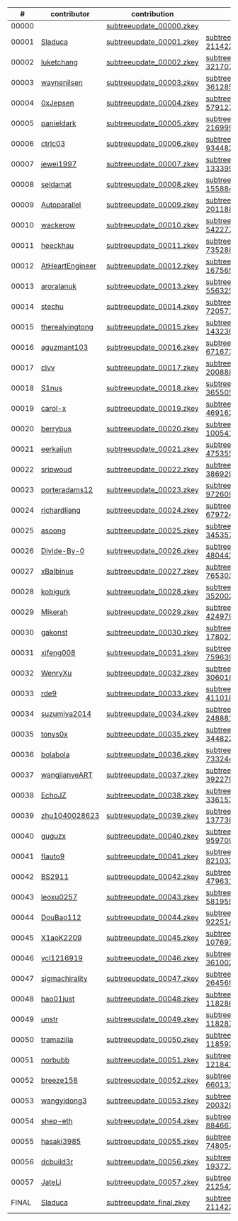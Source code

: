 | # | contributor | contribution | transcript | attestation |
| --- | --- | --- | --- | --- |
| 00000 |  | [subtreeupdate_00000.zkey](https://nocturne-v1-ph2-ceremony.s3.amazonaws.com/circuits/subtreeupdate/contributions/subtreeupdate_00000.zkey) | []() |  |
| 00001 | [Sladuca](https://github.com/Sladuca) | [subtreeupdate_00001.zkey](https://nocturne-v1-ph2-ceremony.s3.amazonaws.com/circuits/subtreeupdate/contributions/subtreeupdate_00001.zkey) | [subtreeupdate_00001_Sladuca-21142281_verification_transcript.log](https://nocturne-v1-ph2-ceremony.s3.amazonaws.com/circuits/subtreeupdate/transcripts/subtreeupdate_00001_Sladuca-21142281_verification_transcript.log) | [view](https://gist.github.com/Sladuca/cd7e70e5f2aa08e59e6f087fa3f13990) |
| 00002 | [luketchang](https://github.com/luketchang) | [subtreeupdate_00002.zkey](https://nocturne-v1-ph2-ceremony.s3.amazonaws.com/circuits/subtreeupdate/contributions/subtreeupdate_00002.zkey) | [subtreeupdate_00002_luketchang-32170738_verification_transcript.log](https://nocturne-v1-ph2-ceremony.s3.amazonaws.com/circuits/subtreeupdate/transcripts/subtreeupdate_00002_luketchang-32170738_verification_transcript.log) | [view](https://gist.github.com/luketchang/7974af1f10c7d8f145ffe83ea2ffc1af) |
| 00003 | [waynenilsen](https://github.com/waynenilsen) | [subtreeupdate_00003.zkey](https://nocturne-v1-ph2-ceremony.s3.amazonaws.com/circuits/subtreeupdate/contributions/subtreeupdate_00003.zkey) | [subtreeupdate_00003_waynenilsen-3612857_verification_transcript.log](https://nocturne-v1-ph2-ceremony.s3.amazonaws.com/circuits/subtreeupdate/transcripts/subtreeupdate_00003_waynenilsen-3612857_verification_transcript.log) | [view](https://gist.github.com/waynenilsen/1a3410da0002ddfcb0be082b0ea785d9) |
| 00004 | [0xJepsen](https://github.com/0xJepsen) | [subtreeupdate_00004.zkey](https://nocturne-v1-ph2-ceremony.s3.amazonaws.com/circuits/subtreeupdate/contributions/subtreeupdate_00004.zkey) | [subtreeupdate_00004_0xJepsen-57912727_verification_transcript.log](https://nocturne-v1-ph2-ceremony.s3.amazonaws.com/circuits/subtreeupdate/transcripts/subtreeupdate_00004_0xJepsen-57912727_verification_transcript.log) | [view](https://gist.github.com/0xJepsen/be478a8789f892d70c37fc2c618dc5b1) |
| 00005 | [panieldark](https://github.com/panieldark) | [subtreeupdate_00005.zkey](https://nocturne-v1-ph2-ceremony.s3.amazonaws.com/circuits/subtreeupdate/contributions/subtreeupdate_00005.zkey) | [subtreeupdate_00005_panieldark-21699995_verification_transcript.log](https://nocturne-v1-ph2-ceremony.s3.amazonaws.com/circuits/subtreeupdate/transcripts/subtreeupdate_00005_panieldark-21699995_verification_transcript.log) | [view](https://gist.github.com/panieldark/21ce8af86acdb55d610e0f3f9017a51f) |
| 00006 | [ctrlc03](https://github.com/ctrlc03) | [subtreeupdate_00006.zkey](https://nocturne-v1-ph2-ceremony.s3.amazonaws.com/circuits/subtreeupdate/contributions/subtreeupdate_00006.zkey) | [subtreeupdate_00006_ctrlc03-93448202_verification_transcript.log](https://nocturne-v1-ph2-ceremony.s3.amazonaws.com/circuits/subtreeupdate/transcripts/subtreeupdate_00006_ctrlc03-93448202_verification_transcript.log) | [view](https://gist.github.com/ctrlc03/e168661128eb16d5dd8af905d5c66b4d) |
| 00007 | [jewei1997](https://github.com/jewei1997) | [subtreeupdate_00007.zkey](https://nocturne-v1-ph2-ceremony.s3.amazonaws.com/circuits/subtreeupdate/contributions/subtreeupdate_00007.zkey) | [subtreeupdate_00007_jewei1997-13339959_verification_transcript.log](https://nocturne-v1-ph2-ceremony.s3.amazonaws.com/circuits/subtreeupdate/transcripts/subtreeupdate_00007_jewei1997-13339959_verification_transcript.log) | [view](https://gist.github.com/jewei1997/742ebaf0e363bf110431127b14d950df) |
| 00008 | [seldamat](https://github.com/seldamat) | [subtreeupdate_00008.zkey](https://nocturne-v1-ph2-ceremony.s3.amazonaws.com/circuits/subtreeupdate/contributions/subtreeupdate_00008.zkey) | [subtreeupdate_00008_seldamat-1558845_verification_transcript.log](https://nocturne-v1-ph2-ceremony.s3.amazonaws.com/circuits/subtreeupdate/transcripts/subtreeupdate_00008_seldamat-1558845_verification_transcript.log) | [view](https://gist.github.com/seldamat/03ea469b52757c2576c799a766dc7f81) |
| 00009 | [Autoparallel](https://github.com/Autoparallel) | [subtreeupdate_00009.zkey](https://nocturne-v1-ph2-ceremony.s3.amazonaws.com/circuits/subtreeupdate/contributions/subtreeupdate_00009.zkey) | [subtreeupdate_00009_Autoparallel-20118821_verification_transcript.log](https://nocturne-v1-ph2-ceremony.s3.amazonaws.com/circuits/subtreeupdate/transcripts/subtreeupdate_00009_Autoparallel-20118821_verification_transcript.log) | [view](https://gist.github.com/Autoparallel/96acf68b8821c07d496f0b5404d169f7) |
| 00010 | [wackerow](https://github.com/wackerow) | [subtreeupdate_00010.zkey](https://nocturne-v1-ph2-ceremony.s3.amazonaws.com/circuits/subtreeupdate/contributions/subtreeupdate_00010.zkey) | [subtreeupdate_00010_wackerow-54227730_verification_transcript.log](https://nocturne-v1-ph2-ceremony.s3.amazonaws.com/circuits/subtreeupdate/transcripts/subtreeupdate_00010_wackerow-54227730_verification_transcript.log) | [view](https://gist.github.com/wackerow/4d6c0c0fb13cb00f3305bdca8444f491) |
| 00011 | [heeckhau](https://github.com/heeckhau) | [subtreeupdate_00011.zkey](https://nocturne-v1-ph2-ceremony.s3.amazonaws.com/circuits/subtreeupdate/contributions/subtreeupdate_00011.zkey) | [subtreeupdate_00011_heeckhau-735288_verification_transcript.log](https://nocturne-v1-ph2-ceremony.s3.amazonaws.com/circuits/subtreeupdate/transcripts/subtreeupdate_00011_heeckhau-735288_verification_transcript.log) | [view](https://gist.github.com/heeckhau/16f8a94c745432917d7483a1eaf6bd2b) |
| 00012 | [AtHeartEngineer](https://github.com/AtHeartEngineer) | [subtreeupdate_00012.zkey](https://nocturne-v1-ph2-ceremony.s3.amazonaws.com/circuits/subtreeupdate/contributions/subtreeupdate_00012.zkey) | [subtreeupdate_00012_AtHeartEngineer-1675654_verification_transcript.log](https://nocturne-v1-ph2-ceremony.s3.amazonaws.com/circuits/subtreeupdate/transcripts/subtreeupdate_00012_AtHeartEngineer-1675654_verification_transcript.log) | [view](https://gist.github.com/AtHeartEngineer/165a0bae885ca0d8b30c80fee1f69059) |
| 00013 | [aroralanuk](https://github.com/aroralanuk) | [subtreeupdate_00013.zkey](https://nocturne-v1-ph2-ceremony.s3.amazonaws.com/circuits/subtreeupdate/contributions/subtreeupdate_00013.zkey) | [subtreeupdate_00013_aroralanuk-55632507_verification_transcript.log](https://nocturne-v1-ph2-ceremony.s3.amazonaws.com/circuits/subtreeupdate/transcripts/subtreeupdate_00013_aroralanuk-55632507_verification_transcript.log) | [view](https://gist.github.com/aroralanuk/9cf57c84505494f0655a06811d8d367d) |
| 00014 | [stechu](https://github.com/stechu) | [subtreeupdate_00014.zkey](https://nocturne-v1-ph2-ceremony.s3.amazonaws.com/circuits/subtreeupdate/contributions/subtreeupdate_00014.zkey) | [subtreeupdate_00014_stechu-720571_verification_transcript.log](https://nocturne-v1-ph2-ceremony.s3.amazonaws.com/circuits/subtreeupdate/transcripts/subtreeupdate_00014_stechu-720571_verification_transcript.log) | [view](https://gist.github.com/stechu/88959f8e5f359fef75aff51c7a72421e) |
| 00015 | [therealyingtong](https://github.com/therealyingtong) | [subtreeupdate_00015.zkey](https://nocturne-v1-ph2-ceremony.s3.amazonaws.com/circuits/subtreeupdate/contributions/subtreeupdate_00015.zkey) | [subtreeupdate_00015_therealyingtong-14323671_verification_transcript.log](https://nocturne-v1-ph2-ceremony.s3.amazonaws.com/circuits/subtreeupdate/transcripts/subtreeupdate_00015_therealyingtong-14323671_verification_transcript.log) | [view](https://gist.github.com/therealyingtong/3fdc661bf781678319b2ae4004ec656a) |
| 00016 | [aguzmant103](https://github.com/aguzmant103) | [subtreeupdate_00016.zkey](https://nocturne-v1-ph2-ceremony.s3.amazonaws.com/circuits/subtreeupdate/contributions/subtreeupdate_00016.zkey) | [subtreeupdate_00016_aguzmant103-67167307_verification_transcript.log](https://nocturne-v1-ph2-ceremony.s3.amazonaws.com/circuits/subtreeupdate/transcripts/subtreeupdate_00016_aguzmant103-67167307_verification_transcript.log) | [view](https://gist.github.com/aguzmant103/9d7aaf36832cdbaa842169d48aeb253b) |
| 00017 | [clvv](https://github.com/clvv) | [subtreeupdate_00017.zkey](https://nocturne-v1-ph2-ceremony.s3.amazonaws.com/circuits/subtreeupdate/contributions/subtreeupdate_00017.zkey) | [subtreeupdate_00017_clvv-200888_verification_transcript.log](https://nocturne-v1-ph2-ceremony.s3.amazonaws.com/circuits/subtreeupdate/transcripts/subtreeupdate_00017_clvv-200888_verification_transcript.log) | [view](https://gist.github.com/clvv/9ba2bbd592fdcd622ad95b95ced572e1) |
| 00018 | [S1nus](https://github.com/S1nus) | [subtreeupdate_00018.zkey](https://nocturne-v1-ph2-ceremony.s3.amazonaws.com/circuits/subtreeupdate/contributions/subtreeupdate_00018.zkey) | [subtreeupdate_00018_S1nus-3655058_verification_transcript.log](https://nocturne-v1-ph2-ceremony.s3.amazonaws.com/circuits/subtreeupdate/transcripts/subtreeupdate_00018_S1nus-3655058_verification_transcript.log) | [view](https://gist.github.com/S1nus/92f05a1f9e187fc51a4af5c82bf6249f) |
| 00019 | [carol-x](https://github.com/carol-x) | [subtreeupdate_00019.zkey](https://nocturne-v1-ph2-ceremony.s3.amazonaws.com/circuits/subtreeupdate/contributions/subtreeupdate_00019.zkey) | [subtreeupdate_00019_carol-x-46916271_verification_transcript.log](https://nocturne-v1-ph2-ceremony.s3.amazonaws.com/circuits/subtreeupdate/transcripts/subtreeupdate_00019_carol-x-46916271_verification_transcript.log) | [view](https://gist.github.com/carol-x/122a7f26a69dee7a1003218f098782e4) |
| 00020 | [berrybus](https://github.com/berrybus) | [subtreeupdate_00020.zkey](https://nocturne-v1-ph2-ceremony.s3.amazonaws.com/circuits/subtreeupdate/contributions/subtreeupdate_00020.zkey) | [subtreeupdate_00020_berrybus-10054174_verification_transcript.log](https://nocturne-v1-ph2-ceremony.s3.amazonaws.com/circuits/subtreeupdate/transcripts/subtreeupdate_00020_berrybus-10054174_verification_transcript.log) | [view](https://gist.github.com/berrybus/62c41cea3dffa26a8827b5eca666d19d) |
| 00021 | [eerkaijun](https://github.com/eerkaijun) | [subtreeupdate_00021.zkey](https://nocturne-v1-ph2-ceremony.s3.amazonaws.com/circuits/subtreeupdate/contributions/subtreeupdate_00021.zkey) | [subtreeupdate_00021_eerkaijun-47535524_verification_transcript.log](https://nocturne-v1-ph2-ceremony.s3.amazonaws.com/circuits/subtreeupdate/transcripts/subtreeupdate_00021_eerkaijun-47535524_verification_transcript.log) | [view](https://gist.github.com/eerkaijun/f990756e5bc7d9a44034b87a767c98a1) |
| 00022 | [sripwoud](https://github.com/sripwoud) | [subtreeupdate_00022.zkey](https://nocturne-v1-ph2-ceremony.s3.amazonaws.com/circuits/subtreeupdate/contributions/subtreeupdate_00022.zkey) | [subtreeupdate_00022_sripwoud-38692952_verification_transcript.log](https://nocturne-v1-ph2-ceremony.s3.amazonaws.com/circuits/subtreeupdate/transcripts/subtreeupdate_00022_sripwoud-38692952_verification_transcript.log) | [view](https://gist.github.com/sripwoud/a721bb57074519cff4685652a2c37761) |
| 00023 | [porteradams12](https://github.com/porteradams12) | [subtreeupdate_00023.zkey](https://nocturne-v1-ph2-ceremony.s3.amazonaws.com/circuits/subtreeupdate/contributions/subtreeupdate_00023.zkey) | [subtreeupdate_00023_porteradams12-97260944_verification_transcript.log](https://nocturne-v1-ph2-ceremony.s3.amazonaws.com/circuits/subtreeupdate/transcripts/subtreeupdate_00023_porteradams12-97260944_verification_transcript.log) | [view](https://gist.github.com/porteradams12/66a5d25608568c59d744fe2a4bfaaa8c) |
| 00024 | [richardliang](https://github.com/richardliang) | [subtreeupdate_00024.zkey](https://nocturne-v1-ph2-ceremony.s3.amazonaws.com/circuits/subtreeupdate/contributions/subtreeupdate_00024.zkey) | [subtreeupdate_00024_richardliang-6797244_verification_transcript.log](https://nocturne-v1-ph2-ceremony.s3.amazonaws.com/circuits/subtreeupdate/transcripts/subtreeupdate_00024_richardliang-6797244_verification_transcript.log) | [view](https://gist.github.com/richardliang/988587e47ba20a6762269c7442ccf0ed) |
| 00025 | [asoong](https://github.com/asoong) | [subtreeupdate_00025.zkey](https://nocturne-v1-ph2-ceremony.s3.amazonaws.com/circuits/subtreeupdate/contributions/subtreeupdate_00025.zkey) | [subtreeupdate_00025_asoong-3453571_verification_transcript.log](https://nocturne-v1-ph2-ceremony.s3.amazonaws.com/circuits/subtreeupdate/transcripts/subtreeupdate_00025_asoong-3453571_verification_transcript.log) | [view](https://gist.github.com/asoong/20c339f161921b6311a3d46be02433ee) |
| 00026 | [Divide-By-0](https://github.com/Divide-By-0) | [subtreeupdate_00026.zkey](https://nocturne-v1-ph2-ceremony.s3.amazonaws.com/circuits/subtreeupdate/contributions/subtreeupdate_00026.zkey) | [subtreeupdate_00026_Divide-By-0-4804438_verification_transcript.log](https://nocturne-v1-ph2-ceremony.s3.amazonaws.com/circuits/subtreeupdate/transcripts/subtreeupdate_00026_Divide-By-0-4804438_verification_transcript.log) | [view](https://gist.github.com/Divide-By-0/70ed9cbfc28670c57a9cef8dd3492070) |
| 00027 | [xBalbinus](https://github.com/xBalbinus) | [subtreeupdate_00027.zkey](https://nocturne-v1-ph2-ceremony.s3.amazonaws.com/circuits/subtreeupdate/contributions/subtreeupdate_00027.zkey) | [subtreeupdate_00027_xBalbinus-76530366_verification_transcript.log](https://nocturne-v1-ph2-ceremony.s3.amazonaws.com/circuits/subtreeupdate/transcripts/subtreeupdate_00027_xBalbinus-76530366_verification_transcript.log) | [view](https://gist.github.com/xBalbinus/39c29f882c85dde6f7033597eb00cfc3) |
| 00028 | [kobigurk](https://github.com/kobigurk) | [subtreeupdate_00028.zkey](https://nocturne-v1-ph2-ceremony.s3.amazonaws.com/circuits/subtreeupdate/contributions/subtreeupdate_00028.zkey) | [subtreeupdate_00028_kobigurk-3520024_verification_transcript.log](https://nocturne-v1-ph2-ceremony.s3.amazonaws.com/circuits/subtreeupdate/transcripts/subtreeupdate_00028_kobigurk-3520024_verification_transcript.log) | [view](https://gist.github.com/kobigurk/dfaf14f06d0c0e04044dffb532d84321) |
| 00029 | [Mikerah](https://github.com/Mikerah) | [subtreeupdate_00029.zkey](https://nocturne-v1-ph2-ceremony.s3.amazonaws.com/circuits/subtreeupdate/contributions/subtreeupdate_00029.zkey) | [subtreeupdate_00029_Mikerah-4249799_verification_transcript.log](https://nocturne-v1-ph2-ceremony.s3.amazonaws.com/circuits/subtreeupdate/transcripts/subtreeupdate_00029_Mikerah-4249799_verification_transcript.log) | [view](https://gist.github.com/Mikerah/e6904dbd069e3fe644b78fb791403433) |
| 00030 | [gakonst](https://github.com/gakonst) | [subtreeupdate_00030.zkey](https://nocturne-v1-ph2-ceremony.s3.amazonaws.com/circuits/subtreeupdate/contributions/subtreeupdate_00030.zkey) | [subtreeupdate_00030_gakonst-17802178_verification_transcript.log](https://nocturne-v1-ph2-ceremony.s3.amazonaws.com/circuits/subtreeupdate/transcripts/subtreeupdate_00030_gakonst-17802178_verification_transcript.log) | [view](https://gist.github.com/gakonst/18a46f696cae696df4c07d11ea1f0551) |
| 00031 | [xifeng008](https://github.com/xifeng008) | [subtreeupdate_00031.zkey](https://nocturne-v1-ph2-ceremony.s3.amazonaws.com/circuits/subtreeupdate/contributions/subtreeupdate_00031.zkey) | [subtreeupdate_00031_xifeng008-75963961_verification_transcript.log](https://nocturne-v1-ph2-ceremony.s3.amazonaws.com/circuits/subtreeupdate/transcripts/subtreeupdate_00031_xifeng008-75963961_verification_transcript.log) | [view](https://gist.github.com/xifeng008/b952111b4ca11603b94e6ae547e977eb) |
| 00032 | [WenryXu](https://github.com/WenryXu) | [subtreeupdate_00032.zkey](https://nocturne-v1-ph2-ceremony.s3.amazonaws.com/circuits/subtreeupdate/contributions/subtreeupdate_00032.zkey) | [subtreeupdate_00032_WenryXu-3060186_verification_transcript.log](https://nocturne-v1-ph2-ceremony.s3.amazonaws.com/circuits/subtreeupdate/transcripts/subtreeupdate_00032_WenryXu-3060186_verification_transcript.log) | [view](https://gist.github.com/WenryXu/ca03fc0703e5e666cbb09f7ab6200e5b) |
| 00033 | [rde9](https://github.com/rde9) | [subtreeupdate_00033.zkey](https://nocturne-v1-ph2-ceremony.s3.amazonaws.com/circuits/subtreeupdate/contributions/subtreeupdate_00033.zkey) | [subtreeupdate_00033_rde9-41101885_verification_transcript.log](https://nocturne-v1-ph2-ceremony.s3.amazonaws.com/circuits/subtreeupdate/transcripts/subtreeupdate_00033_rde9-41101885_verification_transcript.log) | [view](https://gist.github.com/rde9/73b02416df7c81a5763f4784725b9b51) |
| 00034 | [suzumiya2014](https://github.com/suzumiya2014) | [subtreeupdate_00034.zkey](https://nocturne-v1-ph2-ceremony.s3.amazonaws.com/circuits/subtreeupdate/contributions/subtreeupdate_00034.zkey) | [subtreeupdate_00034_suzumiya2014-24888155_verification_transcript.log](https://nocturne-v1-ph2-ceremony.s3.amazonaws.com/circuits/subtreeupdate/transcripts/subtreeupdate_00034_suzumiya2014-24888155_verification_transcript.log) | [view](https://gist.github.com/suzumiya2014/5ee9fc9acfaa4fd68c2ce5efb7f79bd3) |
| 00035 | [tonys0x](https://github.com/tonys0x) | [subtreeupdate_00035.zkey](https://nocturne-v1-ph2-ceremony.s3.amazonaws.com/circuits/subtreeupdate/contributions/subtreeupdate_00035.zkey) | [subtreeupdate_00035_tonys0x-34482291_verification_transcript.log](https://nocturne-v1-ph2-ceremony.s3.amazonaws.com/circuits/subtreeupdate/transcripts/subtreeupdate_00035_tonys0x-34482291_verification_transcript.log) | [view](https://gist.github.com/tonys0x/8bf3ad626ab1116cd2035c9f3af1a5a8) |
| 00036 | [bolabola](https://github.com/bolabola) | [subtreeupdate_00036.zkey](https://nocturne-v1-ph2-ceremony.s3.amazonaws.com/circuits/subtreeupdate/contributions/subtreeupdate_00036.zkey) | [subtreeupdate_00036_bolabola-7332446_verification_transcript.log](https://nocturne-v1-ph2-ceremony.s3.amazonaws.com/circuits/subtreeupdate/transcripts/subtreeupdate_00036_bolabola-7332446_verification_transcript.log) | [view](https://gist.github.com/bolabola/2e35e85a1a544715add2543ab9568a51) |
| 00037 | [wangjianyeART](https://github.com/wangjianyeART) | [subtreeupdate_00037.zkey](https://nocturne-v1-ph2-ceremony.s3.amazonaws.com/circuits/subtreeupdate/contributions/subtreeupdate_00037.zkey) | [subtreeupdate_00037_wangjianyeART-39227907_verification_transcript.log](https://nocturne-v1-ph2-ceremony.s3.amazonaws.com/circuits/subtreeupdate/transcripts/subtreeupdate_00037_wangjianyeART-39227907_verification_transcript.log) | [view](https://gist.github.com/wangjianyeART/8a0173cb9d568b1563d25a3a2b41d377) |
| 00038 | [EchoJZ](https://github.com/EchoJZ) | [subtreeupdate_00038.zkey](https://nocturne-v1-ph2-ceremony.s3.amazonaws.com/circuits/subtreeupdate/contributions/subtreeupdate_00038.zkey) | [subtreeupdate_00038_EchoJZ-33615340_verification_transcript.log](https://nocturne-v1-ph2-ceremony.s3.amazonaws.com/circuits/subtreeupdate/transcripts/subtreeupdate_00038_EchoJZ-33615340_verification_transcript.log) | [view](https://gist.github.com/EchoJZ/63150e19fabf6a9d4c7db2d98fac7944) |
| 00039 | [zhu1040028623](https://github.com/zhu1040028623) | [subtreeupdate_00039.zkey](https://nocturne-v1-ph2-ceremony.s3.amazonaws.com/circuits/subtreeupdate/contributions/subtreeupdate_00039.zkey) | [subtreeupdate_00039_zhu1040028623-13773836_verification_transcript.log](https://nocturne-v1-ph2-ceremony.s3.amazonaws.com/circuits/subtreeupdate/transcripts/subtreeupdate_00039_zhu1040028623-13773836_verification_transcript.log) | [view](https://gist.github.com/zhu1040028623/925a682b4974c04e839aefd036a3d2b6) |
| 00040 | [guguzx](https://github.com/guguzx) | [subtreeupdate_00040.zkey](https://nocturne-v1-ph2-ceremony.s3.amazonaws.com/circuits/subtreeupdate/contributions/subtreeupdate_00040.zkey) | [subtreeupdate_00040_guguzx-95970981_verification_transcript.log](https://nocturne-v1-ph2-ceremony.s3.amazonaws.com/circuits/subtreeupdate/transcripts/subtreeupdate_00040_guguzx-95970981_verification_transcript.log) | [view](https://gist.github.com/guguzx/ac0bfd48b57ae7445a4c8e0227dc3991) |
| 00041 | [flauto9](https://github.com/flauto9) | [subtreeupdate_00041.zkey](https://nocturne-v1-ph2-ceremony.s3.amazonaws.com/circuits/subtreeupdate/contributions/subtreeupdate_00041.zkey) | [subtreeupdate_00041_flauto9-82103306_verification_transcript.log](https://nocturne-v1-ph2-ceremony.s3.amazonaws.com/circuits/subtreeupdate/transcripts/subtreeupdate_00041_flauto9-82103306_verification_transcript.log) | [view](https://gist.github.com/flauto9/2a03fa69399337c568da6aa20a2fed22) |
| 00042 | [BS2911](https://github.com/BS2911) | [subtreeupdate_00042.zkey](https://nocturne-v1-ph2-ceremony.s3.amazonaws.com/circuits/subtreeupdate/contributions/subtreeupdate_00042.zkey) | [subtreeupdate_00042_BS2911-47963138_verification_transcript.log](https://nocturne-v1-ph2-ceremony.s3.amazonaws.com/circuits/subtreeupdate/transcripts/subtreeupdate_00042_BS2911-47963138_verification_transcript.log) | [view](https://gist.github.com/BS2911/0f9d090f839fab40afdb828cbada6377) |
| 00043 | [leoxu0257](https://github.com/leoxu0257) | [subtreeupdate_00043.zkey](https://nocturne-v1-ph2-ceremony.s3.amazonaws.com/circuits/subtreeupdate/contributions/subtreeupdate_00043.zkey) | [subtreeupdate_00043_leoxu0257-58195902_verification_transcript.log](https://nocturne-v1-ph2-ceremony.s3.amazonaws.com/circuits/subtreeupdate/transcripts/subtreeupdate_00043_leoxu0257-58195902_verification_transcript.log) | [view](https://gist.github.com/leoxu0257/e2204736b3ece81336af812bde6f59c7) |
| 00044 | [DouBao112](https://github.com/DouBao112) | [subtreeupdate_00044.zkey](https://nocturne-v1-ph2-ceremony.s3.amazonaws.com/circuits/subtreeupdate/contributions/subtreeupdate_00044.zkey) | [subtreeupdate_00044_DouBao112-92251440_verification_transcript.log](https://nocturne-v1-ph2-ceremony.s3.amazonaws.com/circuits/subtreeupdate/transcripts/subtreeupdate_00044_DouBao112-92251440_verification_transcript.log) | [view](https://gist.github.com/DouBao112/af7cabfca0386c8053dfd3fc5798cffd) |
| 00045 | [X1aoK2209](https://github.com/X1aoK2209) | [subtreeupdate_00045.zkey](https://nocturne-v1-ph2-ceremony.s3.amazonaws.com/circuits/subtreeupdate/contributions/subtreeupdate_00045.zkey) | [subtreeupdate_00045_X1aoK2209-107697939_verification_transcript.log](https://nocturne-v1-ph2-ceremony.s3.amazonaws.com/circuits/subtreeupdate/transcripts/subtreeupdate_00045_X1aoK2209-107697939_verification_transcript.log) | [view](https://gist.github.com/X1aoK2209/845926b9c2773459491709992f475668) |
| 00046 | [ycl1216919](https://github.com/ycl1216919) | [subtreeupdate_00046.zkey](https://nocturne-v1-ph2-ceremony.s3.amazonaws.com/circuits/subtreeupdate/contributions/subtreeupdate_00046.zkey) | [subtreeupdate_00046_ycl1216919-36100212_verification_transcript.log](https://nocturne-v1-ph2-ceremony.s3.amazonaws.com/circuits/subtreeupdate/transcripts/subtreeupdate_00046_ycl1216919-36100212_verification_transcript.log) | [view](https://gist.github.com/ycl1216919/1703ea346faa7707f1fe2abffd79268f) |
| 00047 | [sigmachirality](https://github.com/sigmachirality) | [subtreeupdate_00047.zkey](https://nocturne-v1-ph2-ceremony.s3.amazonaws.com/circuits/subtreeupdate/contributions/subtreeupdate_00047.zkey) | [subtreeupdate_00047_sigmachirality-2645695_verification_transcript.log](https://nocturne-v1-ph2-ceremony.s3.amazonaws.com/circuits/subtreeupdate/transcripts/subtreeupdate_00047_sigmachirality-2645695_verification_transcript.log) | [view](https://gist.github.com/sigmachirality/7fe1ee3e85f4a7ab8a9ee7da22494970) |
| 00048 | [hao01just](https://github.com/hao01just) | [subtreeupdate_00048.zkey](https://nocturne-v1-ph2-ceremony.s3.amazonaws.com/circuits/subtreeupdate/contributions/subtreeupdate_00048.zkey) | [subtreeupdate_00048_hao01just-118286481_verification_transcript.log](https://nocturne-v1-ph2-ceremony.s3.amazonaws.com/circuits/subtreeupdate/transcripts/subtreeupdate_00048_hao01just-118286481_verification_transcript.log) | [view](https://gist.github.com/hao01just/8510ea1e81d0c0edd182aecff7c280ce) |
| 00049 | [unstr](https://github.com/unstr) | [subtreeupdate_00049.zkey](https://nocturne-v1-ph2-ceremony.s3.amazonaws.com/circuits/subtreeupdate/contributions/subtreeupdate_00049.zkey) | [subtreeupdate_00049_unstr-118287384_verification_transcript.log](https://nocturne-v1-ph2-ceremony.s3.amazonaws.com/circuits/subtreeupdate/transcripts/subtreeupdate_00049_unstr-118287384_verification_transcript.log) | [view](https://gist.github.com/unstr/efd285f2f77fa2c4b5849690bc7e3c8e) |
| 00050 | [tramazilia](https://github.com/tramazilia) | [subtreeupdate_00050.zkey](https://nocturne-v1-ph2-ceremony.s3.amazonaws.com/circuits/subtreeupdate/contributions/subtreeupdate_00050.zkey) | [subtreeupdate_00050_tramazilia-118593529_verification_transcript.log](https://nocturne-v1-ph2-ceremony.s3.amazonaws.com/circuits/subtreeupdate/transcripts/subtreeupdate_00050_tramazilia-118593529_verification_transcript.log) | [view](https://gist.github.com/tramazilia/4f53a9c64b7e07164cb9f8d41669eed7) |
| 00051 | [norbubb](https://github.com/norbubb) | [subtreeupdate_00051.zkey](https://nocturne-v1-ph2-ceremony.s3.amazonaws.com/circuits/subtreeupdate/contributions/subtreeupdate_00051.zkey) | [subtreeupdate_00051_norbubb-121841217_verification_transcript.log](https://nocturne-v1-ph2-ceremony.s3.amazonaws.com/circuits/subtreeupdate/transcripts/subtreeupdate_00051_norbubb-121841217_verification_transcript.log) | [view](https://gist.github.com/norbubb/dd274da0b283f38c330368614760f5df) |
| 00052 | [breeze158](https://github.com/breeze158) | [subtreeupdate_00052.zkey](https://nocturne-v1-ph2-ceremony.s3.amazonaws.com/circuits/subtreeupdate/contributions/subtreeupdate_00052.zkey) | [subtreeupdate_00052_breeze158-66013111_verification_transcript.log](https://nocturne-v1-ph2-ceremony.s3.amazonaws.com/circuits/subtreeupdate/transcripts/subtreeupdate_00052_breeze158-66013111_verification_transcript.log) | [view](https://gist.github.com/breeze158/9d4a7eadb87081e76ea2e514e32f93d3) |
| 00053 | [wangyidong3](https://github.com/wangyidong3) | [subtreeupdate_00053.zkey](https://nocturne-v1-ph2-ceremony.s3.amazonaws.com/circuits/subtreeupdate/contributions/subtreeupdate_00053.zkey) | [subtreeupdate_00053_wangyidong3-2003294_verification_transcript.log](https://nocturne-v1-ph2-ceremony.s3.amazonaws.com/circuits/subtreeupdate/transcripts/subtreeupdate_00053_wangyidong3-2003294_verification_transcript.log) | [view](https://gist.github.com/wangyidong3/7f1f5a7482b918085703fb9b0203b02b) |
| 00054 | [shep-eth](https://github.com/shep-eth) | [subtreeupdate_00054.zkey](https://nocturne-v1-ph2-ceremony.s3.amazonaws.com/circuits/subtreeupdate/contributions/subtreeupdate_00054.zkey) | [subtreeupdate_00054_shep-eth-88466792_verification_transcript.log](https://nocturne-v1-ph2-ceremony.s3.amazonaws.com/circuits/subtreeupdate/transcripts/subtreeupdate_00054_shep-eth-88466792_verification_transcript.log) | [view](https://gist.github.com/shep-eth/088d255e436487cb7f2e7b6d14e6147f) |
| 00055 | [hasaki3985](https://github.com/hasaki3985) | [subtreeupdate_00055.zkey](https://nocturne-v1-ph2-ceremony.s3.amazonaws.com/circuits/subtreeupdate/contributions/subtreeupdate_00055.zkey) | [subtreeupdate_00055_hasaki3985-74805478_verification_transcript.log](https://nocturne-v1-ph2-ceremony.s3.amazonaws.com/circuits/subtreeupdate/transcripts/subtreeupdate_00055_hasaki3985-74805478_verification_transcript.log) | [view](https://gist.github.com/hasaki3985/c5aa481c1560136f01d02684649af962) |
| 00056 | [dcbuild3r](https://github.com/dcbuild3r) | [subtreeupdate_00056.zkey](https://nocturne-v1-ph2-ceremony.s3.amazonaws.com/circuits/subtreeupdate/contributions/subtreeupdate_00056.zkey) | [subtreeupdate_00056_dcbuild3r-19372745_verification_transcript.log](https://nocturne-v1-ph2-ceremony.s3.amazonaws.com/circuits/subtreeupdate/transcripts/subtreeupdate_00056_dcbuild3r-19372745_verification_transcript.log) | [view](https://gist.github.com/dcbuild3r/d3dcb8fd0b76744b5147e2e5ca0078f6) |
| 00057 | [JateLi](https://github.com/JateLi) | [subtreeupdate_00057.zkey](https://nocturne-v1-ph2-ceremony.s3.amazonaws.com/circuits/subtreeupdate/contributions/subtreeupdate_00057.zkey) | [subtreeupdate_00057_JateLi-21254198_verification_transcript.log](https://nocturne-v1-ph2-ceremony.s3.amazonaws.com/circuits/subtreeupdate/transcripts/subtreeupdate_00057_JateLi-21254198_verification_transcript.log) | [view](https://gist.github.com/JateLi/56bee8963767e5c7abf6b5ee4a7884e7) |
| FINAL | [Sladuca](https://github.com/Sladuca) | [subtreeupdate_final.zkey](https://nocturne-v1-ph2-ceremony.s3.amazonaws.com/circuits/subtreeupdate/contributions/subtreeupdate_final.zkey) | [subtreeupdate_Sladuca-21142281_final_verification_transcript.log](https://nocturne-v1-ph2-ceremony.s3.amazonaws.com/circuits/subtreeupdate/transcripts/subtreeupdate_Sladuca-21142281_final_verification_transcript.log) |  |